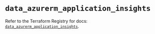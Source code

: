 # `data_azurerm_application_insights`

Refer to the Terraform Registry for docs: [`data_azurerm_application_insights`](https://registry.terraform.io/providers/hashicorp/azurerm/4.3.0/docs/data-sources/application_insights).
